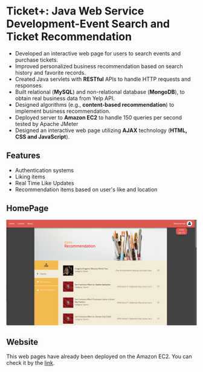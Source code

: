 # Ticket+: Java Web Service Development-Event Search and Ticket Recommendation
 - Developed an interactive web page for users to search events and purchase tickets.
 - Improved personalized business recommendation based on search history and favorite records.
 - Created Java servlets with **RESTful** APIs to handle HTTP requests and responses.
 - Built relational (**MySQL**) and non-relational database (**MongoDB**), to obtain real business data from Yelp API.
 - Designed algorithms (e.g., **content-based recommendation**) to implement business recommendation.
 - Deployed server to **Amazon EC2** to handle 150 queries per second tested by Apache JMeter
 - Designed an interactive web page utilizing **AJAX** technology (**HTML, CSS and JavaScript**).
 
## Features
 - Authentication systems
 - Liking items
 - Real Time Like Updates
 - Recommendation items based on user's like and location

## HomePage
 ![](images/homepage.png)
 
## Website 
 This web pages have already been deployed on the Amazon EC2. You can check it by the [link](http://18.222.248.176:8080/universeplane/ "Title"). 
